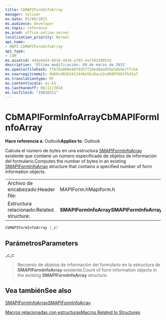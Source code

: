 ```yaml
---
title: CbMAPIFormInfoArray
manager: soliver
ms.date: 03/09/2015
ms.audience: Developer
ms.topic: reference
ms.prod: office-online-server
localization_priority: Normal
api_name:
- MAPI.CbMAPIFormInfoArray
api_type:
- COM
ms.assetid: 449a94d3-6610-4434-a705-4a739339053d
description: 'Última modificación: 09 de marzo de 2015'
ms.openlocfilehash: ffb7ba800e4076d37f10ed8da059e3db9e7ffcb4
ms.sourcegitcommit: 9d60cd82b5413446e5bc8ace2cd689f683fb41a7
ms.translationtype: MT
ms.contentlocale: es-ES
ms.lasthandoff: 06/11/2018
ms.locfileid: "19816511"
---
```

# <a name="cbmapiforminfoarray"></a><span data-ttu-id="4fdab-103">CbMAPIFormInfoArray</span><span class="sxs-lookup"><span data-stu-id="4fdab-103">CbMAPIFormInfoArray</span></span>

  
  
<span data-ttu-id="4fdab-104">**Hace referencia a**: Outlook</span><span class="sxs-lookup"><span data-stu-id="4fdab-104">**Applies to**: Outlook</span></span> 
  
<span data-ttu-id="4fdab-105">Calcula el número de bytes en una estructura [SMAPIFormInfoArray](smapiforminfoarray.md) existente que contiene un número especificado de objetos de información del formulario.</span><span class="sxs-lookup"><span data-stu-id="4fdab-105">Computes the number of bytes in an existing [SMAPIFormInfoArray](smapiforminfoarray.md) structure that contains a specified number of form information objects.</span></span> 
  
|||
|:-----|:-----|
|<span data-ttu-id="4fdab-106">Archivo de encabezado:</span><span class="sxs-lookup"><span data-stu-id="4fdab-106">Header file:</span></span>  <br/> |<span data-ttu-id="4fdab-107">MAPIForm.h</span><span class="sxs-lookup"><span data-stu-id="4fdab-107">Mapiform.h</span></span>  <br/> |
|<span data-ttu-id="4fdab-108">Estructura relacionado:</span><span class="sxs-lookup"><span data-stu-id="4fdab-108">Related structure:</span></span>  <br/> |<span data-ttu-id="4fdab-109">**SMAPIFormInfoArray**</span><span class="sxs-lookup"><span data-stu-id="4fdab-109">**SMAPIFormInfoArray**</span></span> <br/> |
   
```cpp
CbMAPIFormInfoArray (_c)
```

## <a name="parameters"></a><span data-ttu-id="4fdab-110">Parámetros</span><span class="sxs-lookup"><span data-stu-id="4fdab-110">Parameters</span></span>

 <span data-ttu-id="4fdab-111">__c_</span><span class="sxs-lookup"><span data-stu-id="4fdab-111">__c_</span></span>
  
> <span data-ttu-id="4fdab-112">Recuento de objetos de información del formulario en la estructura de **SMAPIFormInfoArray** existente.</span><span class="sxs-lookup"><span data-stu-id="4fdab-112">Count of form information objects in the existing **SMAPIFormInfoArray** structure.</span></span> 
    
## <a name="see-also"></a><span data-ttu-id="4fdab-113">Vea también</span><span class="sxs-lookup"><span data-stu-id="4fdab-113">See also</span></span>



[<span data-ttu-id="4fdab-114">SMAPIFormInfoArray</span><span class="sxs-lookup"><span data-stu-id="4fdab-114">SMAPIFormInfoArray</span></span>](smapiforminfoarray.md)


[<span data-ttu-id="4fdab-115">Macros relacionadas con estructuras</span><span class="sxs-lookup"><span data-stu-id="4fdab-115">Macros Related to Structures</span></span>](macros-related-to-structures.md)

